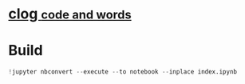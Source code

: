 
# [clog <small>code and words</small>](https://tonyfast.github.io/clog)

# Build


```python
!jupyter nbconvert --execute --to notebook --inplace index.ipynb
```


```python

```
